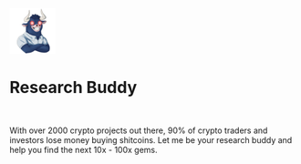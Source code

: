 ![<img src="../assets/TORO-No-Lasers.png" alt="research buddy logo" >](../assets/TORO-No-Lasers.png) <h1>Research Buddy</h1>

<br>

With over 2000 crypto projects out there, 90% of crypto traders and investors lose money buying shitcoins. Let me be your research buddy and help you find the next 10x - 100x gems.

